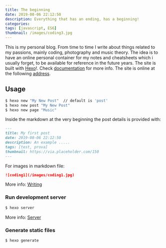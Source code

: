 ```yaml
---
title: The beginning
date: 2019-08-06 22:12:50
description: Everything that has an ending, has a beginning!
categories: 
tags: [javascript, ES6]
thumbnail: /images/coding3.jpg
---
```


This is my personal blog. From time to time I write about things related to my passions, mainly coding, photography and music theory. The idea is to have an online personal container for my notes and cheatsheets which i usually forget, to be available for reference in the future years. 
The site is built with [Hexo](https://hexo.io/)!. Check [documentation](https://hexo.io/docs/) for more info. The site is online at the following [address](https://affectionate-cray-b35aba.netlify.com/).

## Usage

``` bash
$ hexo new "My New Post"  // default is 'post'
$ hexo new post "My New Post"
$ hexo new page "Music"
```
Inside the markdown at the very beginning the post details is provided with:
``` markdown
---
title: My first post
date: 2019-08-06 22:12:50
description: An example .....
tags: [test, prova]
thumbnail: https://via.placeholder.com/150
---
```

For images in markdown file:
``` markdown
![coding1](/images/coding1.jpg)
```

More info: [Writing](https://hexo.io/docs/writing.html)

### Run development server

``` bash
$ hexo server
```
More info: [Server](https://hexo.io/docs/server.html)

### Generate static files

``` bash
$ hexo generate
```

